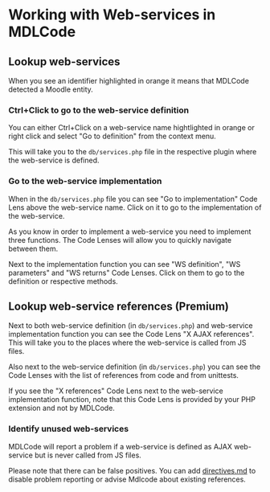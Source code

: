 # Working with Web-services in MDLCode

## Lookup web-services

When you see an identifier highlighted in orange it means that MDLCode detected a Moodle
entity.

### Ctrl+Click to go to the web-service definition

You can either Ctrl+Click on a web-service name hightlighted in orange or
right click and select "Go to definition" from the context menu.

This will take you to the `db/services.php` file in the respective plugin where the web-service
is defined.

### Go to the web-service implementation

When in the `db/services.php` file you can see "Go to implementation" Code Lens above the
web-service name. Click on it to go to the implementation of the web-service.

As you know in order to implement a web-service you need to implement three functions.
The Code Lenses will allow you to quickly navigate between them.

Next to the implementation function you can see "WS definition", "WS parameters" and
"WS returns" Code Lenses. Click on them to go to the definition or respective methods.

## Lookup web-service references (Premium)

Next to both web-service definition (in `db/services.php`) and web-service implementation
function you can see the Code Lens "X AJAX references". This will take you to the places
where the web-service is called from JS files.

Also next to the web-service definition (in `db/services.php`) you can see the Code Lenses
with the list of references from code and from unittests.

If you see the "X references" Code Lens next to the web-service implementation function,
note that this Code Lens is provided by your PHP extension and not by MDLCode.

### Identify unused web-services

MDLCode will report a problem if a web-service is defined as AJAX web-service but is
never called from JS files.

Please note that there can be false positives. You can add [directives.md](directives) to
disable problem reporting or advise Mdlcode about existing references.
